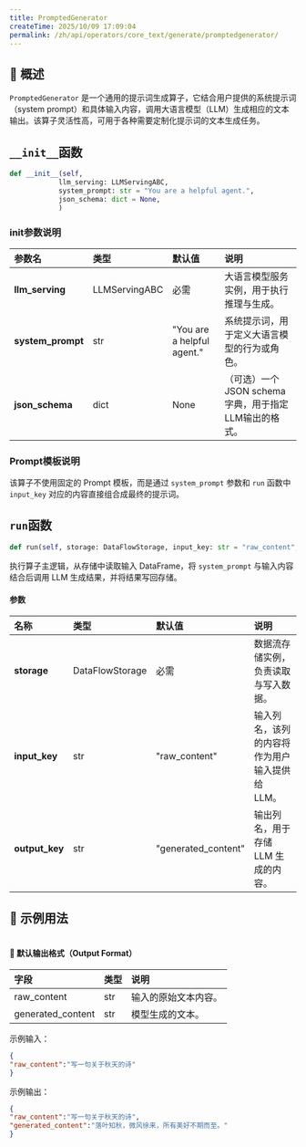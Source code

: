 ```yaml
---
title: PromptedGenerator
createTime: 2025/10/09 17:09:04
permalink: /zh/api/operators/core_text/generate/promptedgenerator/
---
```


## 📘 概述

`PromptedGenerator` 是一个通用的提示词生成算子，它结合用户提供的系统提示词（system prompt）和具体输入内容，调用大语言模型（LLM）生成相应的文本输出。该算子灵活性高，可用于各种需要定制化提示词的文本生成任务。

## `__init__`函数

```python
def __init__(self, 
            llm_serving: LLMServingABC, 
            system_prompt: str = "You are a helpful agent.",
            json_schema: dict = None,
            )
```

### init参数说明

| 参数名 | 类型 | 默认值 | 说明 |
| :--- | :--- | :--- | :--- |
| **llm_serving** | LLMServingABC | 必需 | 大语言模型服务实例，用于执行推理与生成。 |
| **system_prompt** | str | "You are a helpful agent." | 系统提示词，用于定义大语言模型的行为或角色。 |
| **json_schema** | dict | None | （可选）一个JSON schema字典，用于指定LLM输出的格式。 |

### Prompt模板说明

该算子不使用固定的 Prompt 模板，而是通过 `system_prompt` 参数和 `run` 函数中 `input_key` 对应的内容直接组合成最终的提示词。

## `run`函数

```python
def run(self, storage: DataFlowStorage, input_key: str = "raw_content", output_key: str = "generated_content")
```

执行算子主逻辑，从存储中读取输入 DataFrame，将 `system_prompt` 与输入内容结合后调用 LLM 生成结果，并将结果写回存储。

#### 参数

| 名称 | 类型 | 默认值 | 说明 |
| :--- | :--- | :--- | :--- |
| **storage** | DataFlowStorage | 必需 | 数据流存储实例，负责读取与写入数据。 |
| **input_key** | str | "raw_content" | 输入列名，该列的内容将作为用户输入提供给 LLM。 |
| **output_key** | str | "generated_content" | 输出列名，用于存储 LLM 生成的内容。 |

## 🧠 示例用法

```python

```

#### 🧾 默认输出格式（Output Format）

| 字段 | 类型 | 说明 |
| :--- | :--- | :--- |
| raw_content | str | 输入的原始文本内容。 |
| generated_content | str | 模型生成的文本。 |

示例输入：
```json
{
"raw_content":"写一句关于秋天的诗"
}
```
示例输出：
```json
{
"raw_content":"写一句关于秋天的诗",
"generated_content":"落叶知秋，微风徐来，所有美好不期而至。"
}
```

